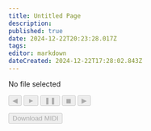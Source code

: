 ```yaml
---
title: Untitled Page
description: 
published: true
date: 2024-12-22T20:23:28.017Z
tags: 
editor: markdown
dateCreated: 2024-12-22T17:28:02.843Z
---
```


<div class="player">
  <p id="filename">No file selected</p>

  <div class="controls">
    <button id="prev" disabled>&#9664;</button>
    <button id="play" disabled>&#9658;</button>
    <button id="pause" disabled>&#10074;&#10074;</button>
    <button id="stop" disabled>&#9724;</button>
    <button id="next" disabled>&#9654;</button>
  </div>

  <button id="download" class="file-label" disabled>Download MIDI</button>
</div>